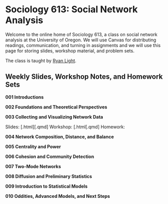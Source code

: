 # Sociology 613: Social Network Analysis

Welcome to the online home of Sociology 613, a class on social network analysis at the University of Oregon. We will use Canvas for distributing readings, communication, and turning in assignments and we will use this page for storing slides, workshop material, and problem sets.

The class is taught by [Ryan Light](https://ryanlight.netlify.app/).

## Weekly Slides, Workshop Notes, and Homework Sets

**001 Introductions**

**002 Foundations and Theoretical Perspectives**

**003 Collecting and Visualizing Network Data**

Slides: [.html][.qmd]
Workshop: [.html[.qmd]
Homework:

**004 Network Composition, Distance, and Balance**

**005 Centrality and Power**

**006 Cohesion and Community Detection**

**007 Two-Mode Networks**

**008 Diffusion and Preliminary Statistics**

**009 Introduction to Statistical Models**

**010 Oddities, Advanced Models, and Next Steps**
